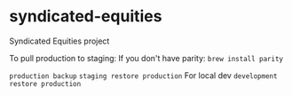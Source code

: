 # syndicated-equities
Syndicated Equities project

To pull production to staging:
If you don't have parity: `brew install parity`

`production backup`
`staging restore production`
For local dev
`development restore production`

